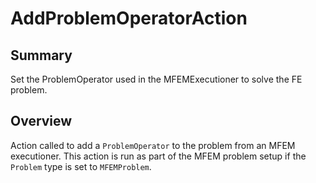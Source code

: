# AddProblemOperatorAction

## Summary

Set the ProblemOperator used in the MFEMExecutioner to solve the FE problem.

## Overview

Action called to add a `ProblemOperator` to the problem from an MFEM executioner. This action is run
as part of the MFEM problem setup if the `Problem` type is set to `MFEMProblem`.
